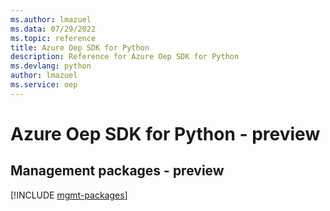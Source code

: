 ```yaml
---
ms.author: lmazuel
ms.data: 07/29/2022
ms.topic: reference
title: Azure Oep SDK for Python
description: Reference for Azure Oep SDK for Python
ms.devlang: python
author: lmazuel
ms.service: oep
---
```

# Azure Oep SDK for Python - preview

## Management packages - preview
[!INCLUDE [mgmt-packages](oep-mgmt-index.md)]